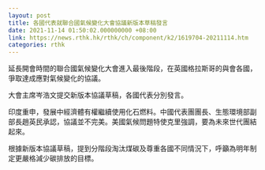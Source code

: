 ```yaml
---
layout: post
title: 各國代表就聯合國氣候變化大會協議新版本草稿發言
date: 2021-11-14 01:50:02.000000000 +08:00
link: https://news.rthk.hk/rthk/ch/component/k2/1619704-20211114.htm
categories: rthk
---
```


延長開會時間的聯合國氣候變化大會進入最後階段，在英國格拉斯哥的與會各國，爭取達成應對氣候變化的協議。

大會主席岑浩文提交新版本協議草稿，各國代表分別發言。

印度重申，發展中經濟體有權繼續使用化石燃料。中國代表團團長、生態環境部副部長趙英民承認，協議並不完美。美國氣候問題特使克里強調，要為未來世代團結起來。

根據新版本協議草稿，提到分階段淘汰煤碳及尊重各國不同情況下，呼籲為明年制定更嚴格減少碳排放的目標。
